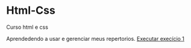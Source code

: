 # Html-Css
 Curso html e css

Aprendedendo a usar e gerenciar meus repertorios.
<a href="https://luis7269.github.io/Html-Css/Exerc%C3%ADcios/ex001/"> Executar execício 1</a>